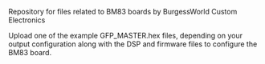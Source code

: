 Repository for files related to BM83 boards by BurgessWorld Custom Electronics

Upload one of the example GFP_MASTER.hex files, depending on your output configuration along with the DSP and firmware files to configure the BM83 board.
